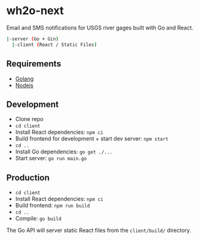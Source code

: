 # wh2o-next

Email and SMS notifications for USGS river gages built with Go and React.

```bash
|-server (Go + Gin)
  |-client (React / Static Files)
```

## Requirements

- [Golang](https://go.dev/)
- [Nodejs](https://nodejs.org/en/)

## Development

- Clone repo
- `cd client`
- Install React dependencies: `npm ci`
- Build frontend for development + start dev server: `npm start`
- `cd ..`
- Install Go dependencies: `go get ./...`
- Start server: `go run main.go`

## Production

- `cd client`
- Install React dependencies: `npm ci`
- Build frontend: `npm run build`
- `cd ..`
- Compile: `go build`

The Go API will server static React files from the `client/build/` directory.
